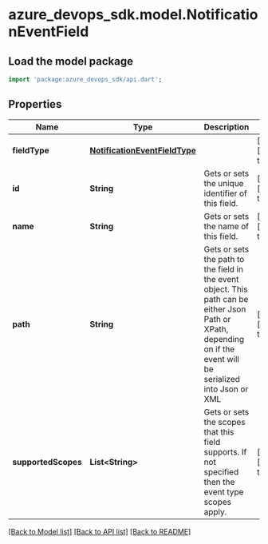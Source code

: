 # azure_devops_sdk.model.NotificationEventField

## Load the model package
```dart
import 'package:azure_devops_sdk/api.dart';
```

## Properties
Name | Type | Description | Notes
------------ | ------------- | ------------- | -------------
**fieldType** | [**NotificationEventFieldType**](NotificationEventFieldType.md) |  | [optional] [default to null]
**id** | **String** | Gets or sets the unique identifier of this field. | [optional] [default to null]
**name** | **String** | Gets or sets the name of this field. | [optional] [default to null]
**path** | **String** | Gets or sets the path to the field in the event object. This path can be either Json Path or XPath, depending on if the event will be serialized into Json or XML | [optional] [default to null]
**supportedScopes** | **List&lt;String&gt;** | Gets or sets the scopes that this field supports. If not specified then the event type scopes apply. | [optional] [default to []]

[[Back to Model list]](../README.md#documentation-for-models) [[Back to API list]](../README.md#documentation-for-api-endpoints) [[Back to README]](../README.md)


